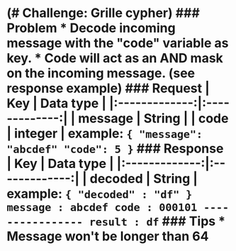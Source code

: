 # (# Challenge: Grille cypher) ### Problem * Decode incoming message with the "code" variable as key. * Code will act as an AND mask on the incoming message. (see response example) ### Request | Key | Data type | |:-------------:|:-------------:| | message | String | | code | integer | example: ``` { "message": "abcdef" "code": 5 } ``` ### Response | Key | Data type | |:-------------:|:-------------:| | decoded | String | example: ``` { "decoded" : "df" } message : abcdef code : 000101 ---------------- result : df ``` ### Tips * Message won't be longer than 64